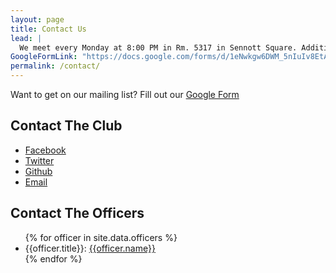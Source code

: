 ```yaml
---
layout: page
title: Contact Us
lead: |
  We meet every Monday at 8:00 PM in Rm. 5317 in Sennott Square. Additional events can be found on our calendar. All are welcome!
GoogleFormLink: "https://docs.google.com/forms/d/1eNwkgw6DWM_5nIuIv8EtAb1eZJRklYl8ELqJli43NIc/viewform"
permalink: /contact/
---
```


Want to get on our mailing list? Fill out our [Google Form](https://www.google.com/calendar/embed?src=pittcsc%40gmail.com&ctz=America/New_York)

## Contact The Club

- [Facebook](https://www.facebook.com/groups/554607607987835/)
- [Twitter](https://twitter.com/pittcsc)
- [Github](https://github.com/Pitt-CSC)
- [Email](mailto:pittcsc@gmail.com)

## Contact The Officers

<ul>
{% for officer in site.data.officers %}
  <li>{{officer.title}}: <a href='mailto:{{officer.email}}'>{{officer.name}}</a></li>
{% endfor %}
</ul>
